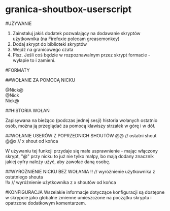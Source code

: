 # granica-shoutbox-userscript

#UŻYWANIE

1. Zainstaluj jakiś dodatek pozwalający na dodawanie skryptów użytkownika (na Firefoxie polecam greasemonkey)
2. Dodaj skrypt do biblioteki skryptów
3. Wejdź na granicowego czata
4. Pisz. Jeśli coś będzie w rozpoznawalnym przez skrypt formacie - wyłapie to i zamieni.

#FORMATY

##WOŁANIE ZA POMOCĄ NICKU

@Nick@ <br />
@Nick <br />
Nick@

##HISTORIA WOŁAŃ

Zapisywana na bieżąco (podczas jednej sesji) historia wołanych ostatnio osób, można ją przeglądać za pomocą klawiszy strzałek w górę i w dół.

##WOŁANIE USERÓW Z POPRZEDNICH SHOUTÓW
@@ // ostatni shout <br />
@@x // x shout od końca <br />

W używaniu tej funkcji przydaje się małe usprawnienie - mając włączony skrypt, "@" przy nicku to już nie tylko małpy, bo mają dodany znacznik jakiej cyfry należy użyć, aby zawołać daną osobę.

##WYRÓŻNIENIE NICKU BEZ WOŁANIA
!! // wyróżnienie użytkownika z ostatniego shouta <br />
!!x // wyróżnienie użytkownika z x shoutów od końca

#KONFIGURACJA
Wszelakie informacje dotyczące konfiguracji są dostępne w skrypcie jako globalne zmienne umieszczone na początku skryptu i opatrzone dodatkowym komentarzem.
